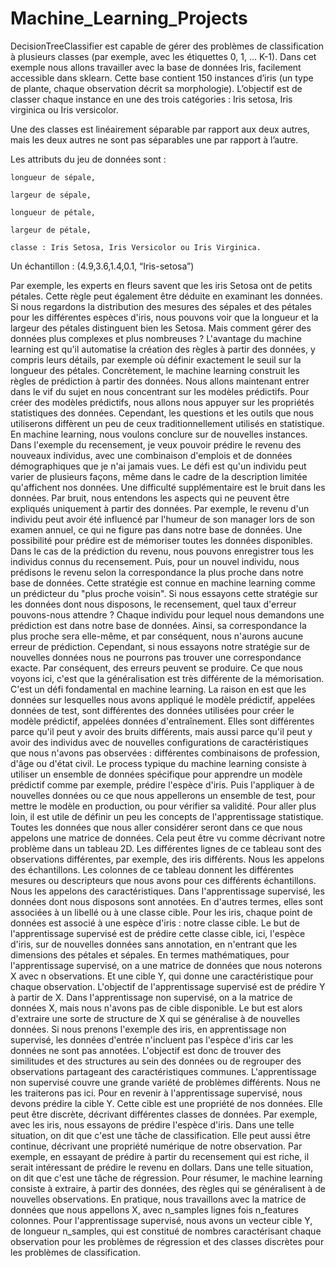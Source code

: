 # Machine_Learning_Projects


DecisionTreeClassifier est capable de gérer des problèmes de classification à plusieurs classes (par exemple, avec les étiquettes 0, 1, … K-1). Dans cet exemple nous allons travailler avec la base de données Iris, facilement accessible dans sklearn. Cette base contient 150 instances d’iris (un type de plante, chaque observation décrit sa morphologie). L’objectif est de classer chaque instance en une des trois catégories : Iris setosa, Iris virginica ou Iris versicolor.

Une des classes est linéairement séparable par rapport aux deux autres, mais les deux autres ne sont pas séparables une par rapport à l’autre.

Les attributs du jeu de données sont :

    longueur de sépale,

    largeur de sépale,

    longueur de pétale,

    largeur de pétale,

    classe : Iris Setosa, Iris Versicolor ou Iris Virginica.

Un échantillon : (4.9,3.6,1.4,0.1, “Iris-setosa”)

Par exemple, les experts en fleurs savent que les iris Setosa ont de petits pétales. Cette règle peut également être déduite en examinant les données. Si nous regardons la distribution des mesures des sépales et des pétales pour les différentes espèces d'iris, nous pouvons voir que la longueur et la largeur des pétales distinguent bien les Setosa. Mais comment gérer des données plus complexes et plus nombreuses ? L'avantage du machine learning est qu'il automatise la création des règles à partir des données, y compris leurs détails, par exemple où définir exactement le seuil sur la longueur des pétales. Concrètement, le machine learning construit les règles de prédiction à partir des données. Nous allons maintenant entrer dans le vif du sujet en nous concentrant sur les modèles prédictifs. Pour créer des modèles prédictifs, nous allons nous appuyer sur les propriétés statistiques des données. Cependant, les questions et les outils que nous utiliserons diffèrent un peu de ceux traditionnellement utilisés en statistique. En machine learning, nous voulons conclure sur de nouvelles instances. Dans l'exemple du recensement, je veux pouvoir prédire le revenu des nouveaux individus, avec une combinaison d'emplois et de données démographiques que je n'ai jamais vues. Le défi est qu'un individu peut varier de plusieurs façons, même dans le cadre de la description limitée qu'affichent nos données. Une difficulté supplémentaire est le bruit dans les données. Par bruit, nous entendons les aspects qui ne peuvent être expliqués uniquement à partir des données. Par exemple, le revenu d'un individu peut avoir été influencé par l'humeur de son manager lors de son examen annuel, ce qui ne figure pas dans notre base de données. Une possibilité pour prédire est de mémoriser toutes les données disponibles. Dans le cas de la prédiction du revenu, nous pouvons enregistrer tous les individus connus du recensement. Puis, pour un nouvel individu, nous prédisons le revenu selon la correspondance la plus proche dans notre base de données. Cette stratégie est connue en machine learning comme un prédicteur du "plus proche voisin". Si nous essayons cette stratégie sur les données dont nous disposons, le recensement, quel taux d'erreur pouvons-nous attendre ? Chaque individu pour lequel nous demandons une prédiction est dans notre base de données. Ainsi, sa correspondance la plus proche sera elle-même, et par conséquent, nous n'aurons aucune erreur de prédiction. Cependant, si nous essayons notre stratégie sur de nouvelles données nous ne pourrons pas trouver une correspondance exacte. Par conséquent, des erreurs peuvent se produire. Ce que nous voyons ici, c'est que la généralisation est très différente de la mémorisation. C'est un défi fondamental en machine learning. La raison en est que les données sur lesquelles nous avons appliqué le modèle prédictif, appelées données de test, sont différentes des données utilisées pour créer le modèle prédictif, appelées données d'entraînement. Elles sont différentes parce qu'il peut y avoir des bruits différents, mais aussi parce qu'il peut y avoir des individus avec de nouvelles configurations de caractéristiques que nous n'avons pas observées : différentes combinaisons de profession, d'âge ou d'état civil. Le process typique du machine learning consiste à utiliser un ensemble de données spécifique pour apprendre un modèle prédictif comme par exemple, prédire l'espèce d'iris. Puis l'appliquer à de nouvelles données ou ce que nous appellerons un ensemble de test, pour mettre le modèle en production, ou pour vérifier sa validité. Pour aller plus loin, il est utile de définir un peu les concepts de l'apprentissage statistique. Toutes les données que nous aller considérer seront dans ce que nous appelons une matrice de données. Cela peut être vu comme décrivant notre problème dans un tableau 2D. Les différentes lignes de ce tableau sont des observations différentes, par exemple, des iris différents. Nous les appelons des échantillons. Les colonnes de ce tableau donnent les différentes mesures ou descripteurs que nous avons pour ces différents échantillons. Nous les appelons des caractéristiques. Dans l'apprentissage supervisé, les données dont nous disposons sont annotées. En d'autres termes, elles sont associées à un libellé ou à une classe cible. Pour les iris, chaque point de données est associé à une espèce d'iris : notre classe cible. Le but de l'apprentissage supervisé est de prédire cette classe cible, ici, l'espèce d'iris, sur de nouvelles données sans annotation, en n'entrant que les dimensions des pétales et sépales. En termes mathématiques, pour l'apprentissage supervisé, on a une matrice de données que nous noterons X avec n observations. Et une cible Y, qui donne une caractéristique pour chaque observation. L'objectif de l'apprentissage supervisé est de prédire Y à partir de X. Dans l'apprentissage non supervisé, on a la matrice de données X, mais nous n'avons pas de cible disponible. Le but est alors d'extraire une sorte de structure de X qui se généralise à de nouvelles données. Si nous prenons l'exemple des iris, en apprentissage non supervisé, les données d'entrée n'incluent pas l'espèce d'iris car les données ne sont pas annotées. L'objectif est donc de trouver des similitudes et des structures au sein des données ou de regrouper des observations partageant des caractéristiques communes. L'apprentissage non supervisé couvre une grande variété de problèmes différents. Nous ne les traiterons pas ici. Pour en revenir à l'apprentissage supervisé, nous devons prédire la cible Y. Cette cible est une propriété de nos données. Elle peut être discrète, décrivant différentes classes de données. Par exemple, avec les iris, nous essayons de prédire l'espèce d'iris. Dans une telle situation, on dit que c'est une tâche de classification. Elle peut aussi être continue, décrivant une propriété numérique de notre observation. Par exemple, en essayant de prédire à partir du recensement qui est riche, il serait intéressant de prédire le revenu en dollars. Dans une telle situation, on dit que c'est une tâche de régression. Pour résumer, le machine learning consiste à extraire, à partir des données, des règles qui se généralisent à de nouvelles observations. En pratique, nous travaillons avec la matrice de données que nous appellons X, avec n_samples lignes fois n_features colonnes. Pour l'apprentissage supervisé, nous avons un vecteur cible Y, de longueur n_samples, qui est constitué de nombres caractérisant chaque observation pour les problèmes de régression et des classes discrètes pour les problèmes de classification.
